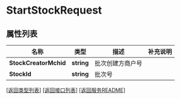 # StartStockRequest

## 属性列表

名称 | 类型 | 描述 | 补充说明
------------ | ------------- | ------------- | -------------
**StockCreatorMchid** | **string** | 批次创建方商户号 | 
**StockId** | **string** | 批次号 | 

[\[返回类型列表\]](README.md#类型列表)
[\[返回接口列表\]](README.md#接口列表)
[\[返回服务README\]](README.md)


